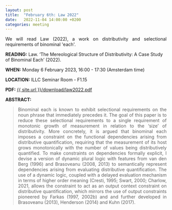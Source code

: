 ```yaml
---
layout: post
title:  "February 6th: Law 2022" 
date:   2022-11-04 14:00:00 +0200
categories: meeting
---
```


<p style="text-align: justify;">
We will read Law (2022), a work on distributivity and selectional requirements of binominal 'each'. </p>

<b> READING:</b> Law. ‘The Mereological Structure of Distributivity: A Case Study of Binominal Each’ (2022). 

<b> WHEN:</b>  Monday 6 February 2023, 16:00 - 17:30 (Amsterdam time)

<b> LOCATION:</b> ILLC Seminar Room - F1.15

<b> PDF:</b>  <a href="{{ site.url }}/download/law2022.pdf"  target="_blank" rel="noopener noreferrer">{{ site.url }}/download/law2022.pdf</a>



<b> ABSTRACT: </b>

<blockquote>
<p style="text-align: justify;">
Binominal each is known to exhibit selectional requirements on the noun phrase that immediately precedes it. The goal of this paper is to reduce these selectional requirements to a single requirement of monotonic growth of measurement in relation to the ‘size’ of distributivity. More concretely, it is argued that binominal each imposes a constraint on the functional dependencies arising from distributive quantification, requiring that the measurement of its host grows monotonically with the number of values being distributively quantified. To make constraints on dependencies formally explicit, I devise a version of dynamic plural logic with features from van den Berg (1996) and Brasoveanu (2008, 2013) to semantically represent dependencies arising from evaluating distributive quantification. The use of a dynamic logic, coupled with a delayed evaluation mechanism in terms of higher order meaning (Cresti, 1995; Swart, 2000; Charlow, 2021, allows the constraint to act as an output context constraint on distributive quantification, which mirrors the use of output constraints pioneered by Farkas (1997, 2002b) and and further developed in Brasoveanu (2013), Henderson (2014) and Kuhn (2017).
</blockquote>

